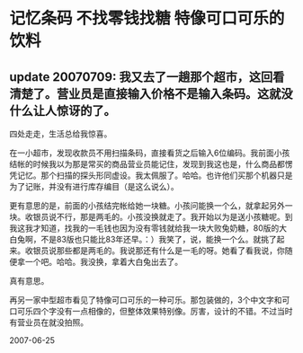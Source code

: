 # 记忆条码 不找零钱找糖 特像可口可乐的饮料

update 20070709: 我又去了一趟那个超市，这回看清楚了。营业员是直接输入价格不是输入条码。这就没什么让人惊讶的了。
--

四处走走，生活总给我惊喜。

在一小超市，发现收款员不用扫描条码，直接看货之后输入6位编码。我前面小孩结帐的时候我以为那是常买的商品营业员能记住，发现到我这也是，什么商品都愣凭记忆。那个扫描的探头形同虚设。我太佩服了。哈哈。也许他们买那个机器只是为了记账，并没有进行库存编目（是这么说么）。

更有意思的是，前面的小孩结完帐给她一块糖。小孩问能换一个么，就拿起另外一块。收银员说不行，那是两毛的。小孩没换就走了。我开始以为是送小孩糖呢。到我这我才知道，找我的一毛钱也因为没有零钱就给我一块大败兔奶糖，80版的大白兔啊，不是83版也只能比83年还早。：）我笑了，说，能换一个么。就挑了起来。收银员说那些都是两毛的。我说那还有什么是一毛的呀。她看了看我说，你随便拿一个吧。哈哈。我没换，拿着大白兔出去了。

真有意思。

再另一家中型超市看见了特像可口可乐的一种可乐。那包装做的，3个中文字和可口可乐四个字没有一点相像的，但整体效果特别像。厉害，设计的不错。不过当时有营业员在就没拍照。


2007-06-25